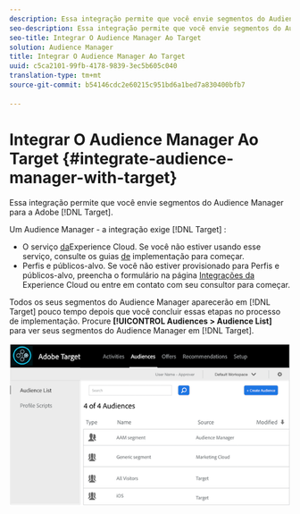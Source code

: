 ```yaml
---
description: Essa integração permite que você envie segmentos do Audience Manager para o Target.
seo-description: Essa integração permite que você envie segmentos do Audience Manager para o Target.
seo-title: Integrar O Audience Manager Ao Target
solution: Audience Manager
title: Integrar O Audience Manager Ao Target
uuid: c5ca2101-99fb-4178-9839-3ec5b605c040
translation-type: tm+mt
source-git-commit: b54146cdc2e60215c951bd6a1bed7a830400bfb7

---
```



# Integrar O Audience Manager Ao Target {#integrate-audience-manager-with-target}

Essa integração permite que você envie segmentos do Audience Manager para a Adobe [!DNL Target].

Um Audience Manager - a integração exige [!DNL Target] :

* O serviço [da](https://marketing.adobe.com/resources/help/en_US/mcvid/)Experience Cloud. Se você não estiver usando esse serviço, consulte os guias [de](https://marketing.adobe.com/resources/help/en_US/mcvid/mcvid-implementation-guides.html) implementação para começar.
* Perfis e públicos-alvo. Se você não estiver provisionado para Perfis e públicos-alvo, preencha o formulário na página [Integrações da](https://adobe.allegiancetech.com/cgi-bin/qwebcorporate.dll?idx=X8SVES) Experience Cloud ou entre em contato com seu consultor para começar.

Todos os seus segmentos do Audience Manager aparecerão em [!DNL Target] pouco tempo depois que você concluir essas etapas no processo de implementação. Procure **[!UICONTROL Audiences > Audience List]** para ver seus segmentos do Audience Manager em [!DNL Target].

![](../assets/target.png)
